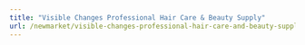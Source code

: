 ```yaml
---
title: "Visible Changes Professional Hair Care & Beauty Supply"
url: /newmarket/visible-changes-professional-hair-care-and-beauty-supply/
---
```

